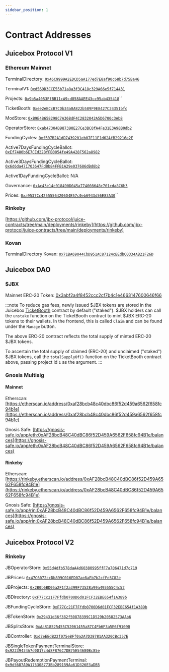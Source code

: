 ```yaml
---
sidebar_position: 1
---
```


# Contract Addresses

## Juicebox Protocol V1

### Ethereum Mainnet

TerminalDirectory: [`0x46C9999A2EDCD5aA177ed7E8af90c68b7d75Ba46`](https://etherscan.io/address/0x46c9999a2edcd5aa177ed7e8af90c68b7d75ba46)

TerminalV1: [`0xd569D3CCE55b71a8a3f3C418c329A66e5f714431`](https://etherscan.io/address/0xd569D3CCE55b71a8a3f3C418c329A66e5f714431)

Projects: [`0x9b5a4053FfBB11cA9cd858AAEE43cc95ab435418`](https://etherscan.io/address/0x9b5a4053FfBB11cA9cd858AAEE43cc95ab435418)\`\`

TicketBooth: [`0xee2eBCcB7CDb34a8A822b589F9E8427C24351bfc`](https://etherscan.io/address/0xee2eBCcB7CDb34a8A822b589F9E8427C24351bfc)

ModStore: [`0xB9E4B658298C7A36BdF4C2832042A5D6700c3Ab8`](https://etherscan.io/address/0xB9E4B658298C7A36BdF4C2832042A5D6700c3Ab8)

OperatorStore: [`0xab47304D987390E27Ce3BC0fA4Fe31E3A98B0db2`](https://etherscan.io/address/0xab47304D987390E27Ce3BC0fA4Fe31E3A98B0db2)

FundingCycles: [`0xf507B2A1dD7439201eb07F11E1d62AfB29216e2E`](https://etherscan.io/address/0xf507B2A1dD7439201eb07F11E1d62AfB29216e2E)

Active7DaysFundingCycleBallot: [`0xEf7480b6E7CEd228fFB0854fe49A428F562a8982`](https://etherscan.io/address/0xEf7480b6E7CEd228fFB0854fe49A428F562a8982)

Active3DaysFundingCycleBallot: [`0x6d6da471703647Fd8b84FFB1A29e037686dBd8b2`](https://etherscan.io/address/0x6d6da471703647Fd8b84FFB1A29e037686dBd8b2)

Active1DayFundingCycleBallot: N/A

Governance: [`0xAc43e14c018490D045a774008648c701cda8C6b3`](https://etherscan.io/address/0xAc43e14c018490D045a774008648c701cda8C6b3)

Prices: [`0xa9537Cc42555564206D4E57c0eb6943d56E83A30`](https://etherscan.io/address/0xa9537Cc42555564206D4E57c0eb6943d56E83A30)\`\`

### Rinkeby

[https://github.com/jbx-protocol/juice-contracts/tree/main/deployments/rinkeby](https://github.com/jbx-protocol/juice-contracts/tree/main/deployments/rinkeby)

### Kovan

TerminalDirectory Kovan: [`0x71BA69044CbD951AC87124cBEdbC0334AB21F26D`](https://kovan.etherscan.io/address/0x71BA69044CbD951AC87124cBEdbC0334AB21F26D)

## Juicebox DAO

### $JBX

Mainnet ERC-20 Token: [0x3abf2a4f8452ccc2cf7b4c1e4663147600646f66](https://etherscan.io/token/0x3abf2a4f8452ccc2cf7b4c1e4663147600646f66)

:::note
To reduce gas fees, newly issued $JBX tokens are stored in the Juicebox [TicketBooth](../protocol-v1/ticketbooth/) contract by default ("staked"). $JBX holders can call the `unstake` function on the TicketBooth contract to mint $JBX ERC-20 tokens to their wallets. In the frontend, this is called `Claim` and can be found under the `Manage` button.

The above ERC-20 contract reflects the total supply of minted ERC-20 $JBX tokens.

To ascertain the total supply of claimed (ERC-20) and unclaimed ("staked") $JBX tokens, call the `totalSupplyOf()` function on the TicketBooth contract above, passing project id `1` as the argument.
:::

### Gnosis Multisig

#### Mainnet

Etherscan: [https://etherscan.io/address/0xaf28bcb48c40dbc86f52d459a6562f658fc94b1e](https://etherscan.io/address/0xaf28bcb48c40dbc86f52d459a6562f658fc94b1e)

Gnosis Safe: [https://gnosis-safe.io/app/eth:0xAF28bcB48C40dBC86f52D459A6562F658fc94B1e/balances](https://gnosis-safe.io/app/eth:0xAF28bcB48C40dBC86f52D459A6562F658fc94B1e/balances)

#### **Rinkeby**

Etherscan: [https://rinkeby.etherscan.io/address/0xAF28bcB48C40dBC86f52D459A6562F658fc94B1e](https://rinkeby.etherscan.io/address/0xAF28bcB48C40dBC86f52D459A6562F658fc94B1e)

Gnosis Safe: [https://gnosis-safe.io/app/rin:0xAF28bcB48C40dBC86f52D459A6562F658fc94B1e/balances](https://gnosis-safe.io/app/rin:0xAF28bcB48C40dBC86f52D459A6562F658fc94B1e/balances)

## Juicebox Protocol V2

### Rinkeby

JBOperatorStore: [`0x55d4dfb578daA4d60380995ffF7a706471d7c719`](https://rinkeby.etherscan.io/address/0x55d4dfb578daA4d60380995ffF7a706471d7c719)

JBPrices: [`0x47C6072ccDb899C016ED07ae8aEb7b2cfFe3C82e`](https://rinkeby.etherscan.io/address/0x47C6072ccDb899C016ED07ae8aEb7b2cfFe3C82e)

JBProjects: [`0x2B0b6BD05a2F1f2a399F73528a99a495555C4c52`](https://rinkeby.etherscan.io/address/0x2B0b6BD05a2F1f2a399F73528a99a495555C4c52)

JBDirectory: [`0xF77Cc21F7Ffdb0700D6d01FCF32EBE654f1A389b`](https://rinkeby.etherscan.io/address/0xF77Cc21F7Ffdb0700D6d01FCF32EBE654f1A389b)

JBFundingCycleStore: [`0xF77Cc21F7Ffdb0700D6d01FCF32EBE654f1A389b`](https://rinkeby.etherscan.io/address/0xfd6Bc33C9e25c6d9Bbd00b04992E3639E786DCEd)

JBTokenStore: [`0x29431d36f382f50878399C1D529b20582573AAb6`](https://rinkeby.etherscan.io/address/0x29431d36f382f50878399C1D529b20582573AAb6)

JBSplitsStore: [`0xAa818525455C52061455a87C4Fb6F3a5E6f91090`](https://rinkeby.etherscan.io/address/0xAa818525455C52061455a87C4Fb6F3a5E6f91090)

JBController: [`0xd2eEEdB22f075eBFf0a2A7D38781AA320CBc357E`](https://rinkeby.etherscan.io/address/0xd2eEEdB22f075eBFf0a2A7D38781AA320CBc357E)

JBSingleTokenPaymentTerminalStore: [`0x92239434A7d0D17c4d8F876C7DB75E54680Bc85e`](https://rinkeby.etherscan.io/address/0x92239434A7d0D17c4d8F876C7DB75E54680Bc85e)

JBPayoutRedemptionPaymentTerminal: [`0x9d5687A9A175308773Bb289159Aa61D326E3aDB5`](https://rinkeby.etherscan.io/address/0x9d5687A9A175308773Bb289159Aa61D326E3aDB5)
